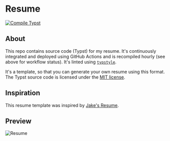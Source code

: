 # Resume
[![Compile Typst](https://github.com/RajeevAtla/resume/actions/workflows/compile.yml/badge.svg)](https://github.com/RajeevAtla/resume/actions/workflows/compile.yml)

## About

This repo contains source code (Typst) for my resume.
It's continuously integrated and deployed using GitHub Actions and is recompiled hourly (see above for workflow status).
It's linted using [`typstyle`](https://typstyle-rs.github.io/typstyle/).

It's a template, so that you can generate your own resume using this format.
The Typst source code is licensed under the [MIT license](https://opensource.org/license/mit).

## Inspiration

This resume template was inspired by [Jake's Resume](https://github.com/jakegut/resume).

## Preview

![Resume](/resume.png "Resume")
